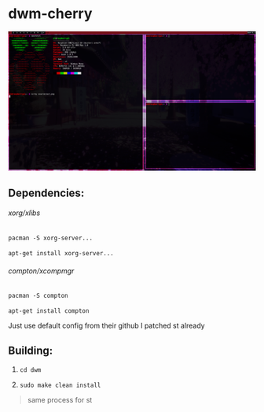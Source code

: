 # dwm-cherry

![src](https://raw.githubusercontent.com/WampiFlampi/source/main/out.png)

## Dependencies:
###### xorg/xlibs 
   ```pacman -S xorg-server...```

   ```apt-get install xorg-server...```

###### compton/xcompmgr

   ```pacman -S compton```

   ```apt-get install compton```

Just use default config from their github
I patched st already
    
    
## Building:

  1. ```cd dwm```
   
  2. ```sudo make clean install```
   
  > same process for st
